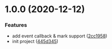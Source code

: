 # 1.0.0 (2020-12-12)


### Features

* add event callback & mark support ([2cc1958](https://github.com/kokiy/react-h5-calendar/commit/2cc1958d0f068cb6b68d4d6a108d53de0dd06adc))
* init project ([445d345](https://github.com/kokiy/react-h5-calendar/commit/445d34590137e6c6df78e9aa4b25224b3289285f))



